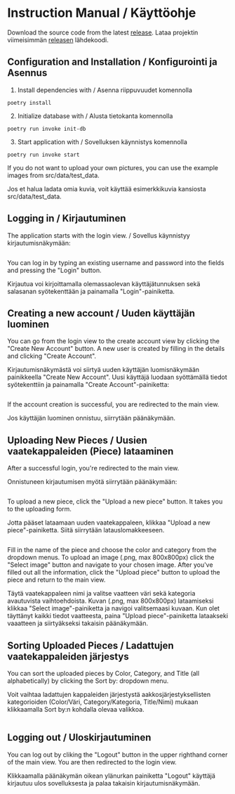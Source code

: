 # Instruction Manual / Käyttöohje
Download the source code from the latest [release](https://github.com/maritatsuko/ot-harjoitustyo/releases).
Lataa projektin viimeisimmän [releasen](https://github.com/maritatsuko/ot-harjoitustyo/releases) lähdekoodi.

## Configuration and Installation / Konfigurointi ja Asennus
1. Install dependencies with / Asenna riippuvuudet komennolla
```
poetry install
```
2. Initialize database with / Alusta tietokanta komennolla
```
poetry run invoke init-db
```
3. Start application with / Sovelluksen käynnistys komennolla
```
poetry run invoke start
```

If you do not want to upload your own pictures, you can use the example images from src/data/test_data.

Jos et halua ladata omia kuvia, voit käyttää esimerkkikuvia kansiosta src/data/test_data.

## Logging in / Kirjautuminen

The application starts with the login view. / Sovellus käynnistyy kirjautumisnäkymään:

![]()

You can log in by typing an existing username and password into the fields and pressing the "Login" button.

Kirjautua voi kirjoittamalla olemassaolevan käyttäjätunnuksen sekä salasanan syötekenttään ja painamalla "Login"-painiketta.

## Creating a new account / Uuden käyttäjän luominen

You can go from the login view to the create account view by clicking the "Create New Account" button.
A new user is created by filling in the details and clicking "Create Account".

Kirjautumisnäkymästä voi siirtyä uuden käyttäjän luomisnäkymään painikkeella "Create New Account".
Uusi käyttäjä luodaan syöttämällä tiedot syötekenttiin ja painamalla "Create Account"-painiketta:

![]()

If the account creation is successful, you are redirected to the main view.

Jos käyttäjän luominen onnistuu, siirrytään päänäkymään.

## Uploading New Pieces / Uusien vaatekappaleiden (Piece) lataaminen

After a successful login, you're redirected to the main view.

Onnistuneen kirjautumisen myötä siirrytään päänäkymään:

![]()

To upload a new piece, click the "Upload a new piece" button. It takes you to the uploading form.

Jotta pääset lataamaan uuden vaatekappaleen, klikkaa "Upload a new piece"-painiketta. Siitä siirrytään latauslomakkeeseen.

![]()

Fill in the name of the piece and choose the color and category from the dropdown menus. 
To upload an image (.png, max 800x800px) click the "Select image" button and navigate to your chosen image.
After you've filled out all the information, click the "Upload piece" button to upload the piece and return to the main view.

Täytä vaatekappaleen nimi ja valitse vaatteen väri sekä kategoria avautuvista vaihtoehdoista.
Kuvan (.png, max 800x800px) lataamiseksi klikkaa "Select image"-painiketta ja navigoi valitsemaasi kuvaan.
Kun olet täyttänyt kaikki tiedot vaatteesta, paina "Upload piece"-painiketta lataakseki vaaatteen ja siirtyäkseksi takaisin päänäkymään.

## Sorting Uploaded Pieces / Ladattujen vaatekappaleiden järjestys
You can sort the uploaded pieces by Color, Category, and Title (all alphabetically) by clicking the Sort by: dropdown menu.

Voit vaihtaa ladattujen kappaleiden järjestystä aakkosjärjestyksellisten kategorioiden (Color/Väri, Category/Kategoria, Title/Nimi) mukaan klikkaamalla Sort by:n kohdalla olevaa valikkoa.

![]()

## Logging out / Uloskirjautuminen
You can log out by cliking the "Logout" button in the upper righthand corner of the main view. You are then redirected to the login view.

Klikkaamalla päänäkymän oikean ylänurkan painiketta "Logout" käyttäjä kirjautuu ulos sovelluksesta ja palaa takaisin kirjautumisnäkymään.
